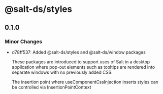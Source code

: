 # @salt-ds/styles

## 0.1.0

### Minor Changes

- d78ff537: Added @salt-ds/styles and @salt-ds/window packages

  These packages are introduced to support uses of Salt in a desktop application where pop-out elements such as tooltips are rendered into separate windows with no previously added CSS.

  The insertion point where useComponentCssInjection inserts styles can be controlled via InsertionPointContext
